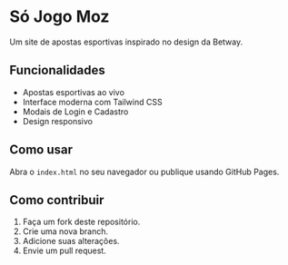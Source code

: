 # Só Jogo Moz

Um site de apostas esportivas inspirado no design da Betway.

## Funcionalidades

- Apostas esportivas ao vivo
- Interface moderna com Tailwind CSS
- Modais de Login e Cadastro
- Design responsivo

## Como usar

Abra o `index.html` no seu navegador ou publique usando GitHub Pages.

## Como contribuir

1. Faça um fork deste repositório.
2. Crie uma nova branch.
3. Adicione suas alterações.
4. Envie um pull request.
